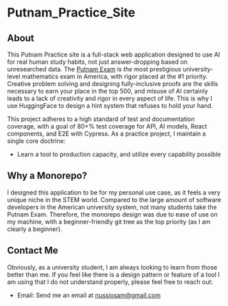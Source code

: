 # Putnam_Practice_Site
## About
This Putnam Practice site is a full-stack web application designed to use AI for real human study habits, not just answer-dropping based on unresearched data. The [Putnam Exam](https://maa.org/putnam/) is *the* most prestigious university-level mathematics exam in America, with rigor placed at the #1 priority. Creative problem solving and designing fully-inclusive proofs are the skills necessary to earn your place in the top 500, and misuse of AI certainly leads to a lack of creativity and rigor in every aspect of life. This is why I use HuggingFace to design a hint system that refuses to hold your hand.

This project adheres to a high standard of test and documentation coverage, with a goal of 80+% test coverage for API, AI models, React components, and E2E with Cypress. As a practice project, I maintain a single core doctrine:
- Learn a tool to production capacity, and utilize every capability possible

## Why a Monorepo?
I designed this application to be for my personal use case, as it feels a very unique niche in the STEM world. Compared to the large amount of software developers in the American university system, not many students take the Putnam Exam. Therefore, the monorepo design was due to ease of use on my machine, with a beginner-friendly git tree as the top priority (as I am clearly a beginner).

## Contact Me
Obviously, as a university student, I am always looking to learn from those better than me. If you feel like there is a design pattern or feature of a tool I am using that I do not understand properly, please feel free to reach out:
- Email: Send me an email at nussiosam@gmail.com

